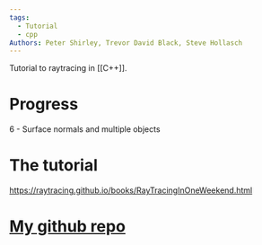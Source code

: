 ```yaml
---
tags:
  - Tutorial
  - cpp
Authors: Peter Shirley, Trevor David Black, Steve Hollasch
---
```

Tutorial to raytracing in [[C++]].
# Progress
6 - Surface normals and multiple objects
# The tutorial
https://raytracing.github.io/books/RayTracingInOneWeekend.html
# [My github repo](https://github.com/FireInsidE-fie/rayon)

